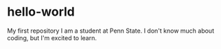 # hello-world
My first repository
I am a student at Penn State.
I don't know much about coding, but I'm excited to learn.
